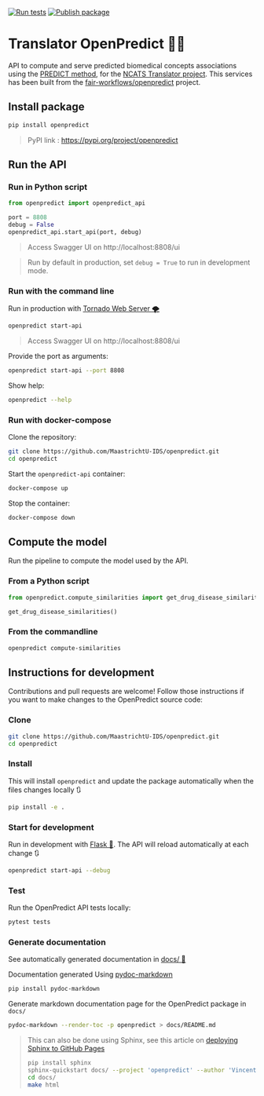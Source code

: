[![Run tests](https://github.com/MaastrichtU-IDS/translator-openpredict/workflows/Run%20tests/badge.svg)](https://github.com/MaastrichtU-IDS/translator-openpredict/actions?query=workflow%3A%22Run+tests%22) [![Publish package](https://github.com/MaastrichtU-IDS/translator-openpredict/workflows/Publish%20package/badge.svg)](https://github.com/MaastrichtU-IDS/translator-openpredict/actions?query=workflow%3A%22Publish+package%22)

# Translator OpenPredict 🔮🐍

API to compute and serve predicted biomedical concepts associations using the [PREDICT method](https://www.ncbi.nlm.nih.gov/pmc/articles/PMC3159979/), for the [NCATS Translator project](https://ncats.nih.gov/translator/about). This services has been built from the [fair-workflows/openpredict](https://github.com/fair-workflows/openpredict) project.

## Install package

```bash
pip install openpredict
```

> PyPI link : https://pypi.org/project/openpredict

## Run the API

### Run in Python script 

```python
from openpredict import openpredict_api

port = 8808
debug = False
openpredict_api.start_api(port, debug)
```

> Access Swagger UI on http://localhost:8808/ui

> Run by default in production, set `debug = True` to run in development mode. 

### Run with the command line

Run in production with [Tornado Web Server 🌪️](https://www.tornadoweb.org/en/stable/)

```bash
openpredict start-api
```

> Access Swagger UI on http://localhost:8808/ui

Provide the port as arguments:

```bash
openpredict start-api --port 8808
```

Show help:

```bash
openpredict --help
```

### Run with docker-compose

Clone the repository:

```bash
git clone https://github.com/MaastrichtU-IDS/openpredict.git
cd openpredict
```

Start the `openpredict-api` container:

```bash
docker-compose up
```

Stop the container:

```bash
docker-compose down
```

## Compute the model

Run the pipeline to compute the model used by the API.

### From a Python script

```python
from openpredict.compute_similarities import get_drug_disease_similarities

get_drug_disease_similarities()
```

### From the commandline

```bash
openpredict compute-similarities
```

## Instructions for development

Contributions and pull requests are welcome! Follow those instructions if you want to make changes to the OpenPredict source code:

### Clone

```bash
git clone https://github.com/MaastrichtU-IDS/openpredict.git
cd openpredict
```

### Install

This will install `openpredict` and update the package automatically when the files changes locally 🔃

```bash
pip install -e .
```

### Start for development

Run in development with [Flask 🧪](https://flask.palletsprojects.com/en/1.1.x/). The API will reload automatically at each change 🔃

```bash
openpredict start-api --debug
```

### Test

Run the OpenPredict API tests locally:

```bash
pytest tests
```

### Generate documentation

See automatically generated documentation in [docs/ 📖](docs/) 

Documentation generated Using [pydoc-markdown](https://pydoc-markdown.readthedocs.io/en/latest/)

```bash
pip install pydoc-markdown
```

Generate markdown documentation page for the OpenPredict package in `docs/`

```bash
pydoc-markdown --render-toc -p openpredict > docs/README.md
```

> This can also be done using Sphinx, see this article on [deploying Sphinx to GitHub Pages](https://circleci.com/blog/deploying-documentation-to-github-pages-with-continuous-integration/)
>
> ```bash
> pip install sphinx
> sphinx-quickstart docs/ --project 'openpredict' --author 'Vincent Emonet'
> cd docs/
> make html
> ```